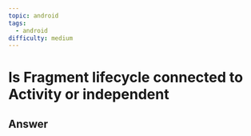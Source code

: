 ```yaml
---
topic: android
tags:
  - android
difficulty: medium
---
```


# Is Fragment lifecycle connected to Activity or independent

## Answer


